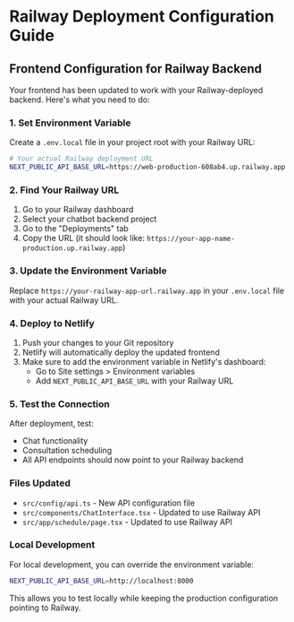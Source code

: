 # Railway Deployment Configuration Guide

## Frontend Configuration for Railway Backend

Your frontend has been updated to work with your Railway-deployed backend. Here's what you need to do:

### 1. Set Environment Variable

Create a `.env.local` file in your project root with your Railway URL:

```bash
# Your actual Railway deployment URL
NEXT_PUBLIC_API_BASE_URL=https://web-production-608ab4.up.railway.app
```

### 2. Find Your Railway URL

1. Go to your Railway dashboard
2. Select your chatbot backend project
3. Go to the "Deployments" tab
4. Copy the URL (it should look like: `https://your-app-name-production.up.railway.app`)

### 3. Update the Environment Variable

Replace `https://your-railway-app-url.railway.app` in your `.env.local` file with your actual Railway URL.

### 4. Deploy to Netlify

1. Push your changes to your Git repository
2. Netlify will automatically deploy the updated frontend
3. Make sure to add the environment variable in Netlify's dashboard:
   - Go to Site settings > Environment variables
   - Add `NEXT_PUBLIC_API_BASE_URL` with your Railway URL

### 5. Test the Connection

After deployment, test:
- Chat functionality
- Consultation scheduling
- All API endpoints should now point to your Railway backend

### Files Updated

- `src/config/api.ts` - New API configuration file
- `src/components/ChatInterface.tsx` - Updated to use Railway API
- `src/app/schedule/page.tsx` - Updated to use Railway API

### Local Development

For local development, you can override the environment variable:

```bash
NEXT_PUBLIC_API_BASE_URL=http://localhost:8000
```

This allows you to test locally while keeping the production configuration pointing to Railway.
